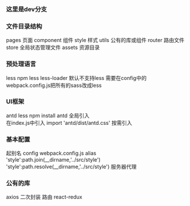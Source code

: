 ### 这里是dev分支
### 文件目录结构
  pages 页面
  component 组件
  style 样式
  utils 公有的库或组件
  router  路由文件
  store  全局状态管理文件
  assets 资源目录

### 预处理语言
  less
  npm less less-loader
  默认不支持less 需要在config中的webpack.config.js把所有的sass改成less

### UI框架
  antd  less
  npm install antd
  全局引入  
  在index.js中引入 import 'antd/dist/antd.css'
  按需引入

### 基本配置
  起别名
  config webpack.config.js  alias
  'style':path.join(__dirname,'../src/style')
  'style':path.resolve(__dirname,'../src/style')
  服务器代理

### 公有的库
  axios 二次封装
  路由
  react-redux
  
